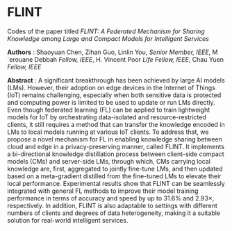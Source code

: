 # FLINT
Codes of the paper titled *FLINT: A Federated Mechanism for Sharing Knowledge among Large and Compact Models for 
Intelligent Services*

**Authors** : Shaoyuan Chen, Zihan Guo, Linlin You, *Senior Member, IEEE*, M´erouane Debbah *Fellow, IEEE*, H. Vincent Poor *Life Fellow, IEEE*, Chau Yuen *Fellow, IEEE*

**Abstract** : A significant breakthrough has been achieved by large AI models (LMs). However, their adoption on edge devices in the Internet of Things (IoT) remains challenging, especially when both sensitive data is protected and computing power is limited to be used to update or run LMs directly. Even though federated learning (FL) can be applied to train lightweight models for IoT by orchestrating data-isolated and resource-restricted clients, it still requires a method that can transfer the knowledge encoded in LMs to local models running at various IoT clients. To address that, we propose a novel mechanism for FL in enabling knowledge sharing between cloud and edge in a privacy-preserving manner, called FLINT. It implements a bi-directional knowledge distillation process between client-side compact models (CMs) and server-side LMs, through which, CMs carrying local knowledge are, first, aggregated to jointly fine-tune LMs, and then updated based on a meta-gradient distilled from the fine-tuned LMs to elevate their local performance. Experimental results show that FLINT can be seamlessly integrated with general FL methods to improve their model training performance in terms of accuracy and speed by up to 31.6\% and 2.93$\times$, respectively. In addition, FLINT is also adaptable to settings with different numbers of clients and degrees of data heterogeneity, making it a suitable solution for real-world intelligent services.
